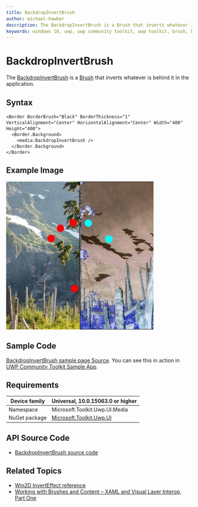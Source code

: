 ```yaml
---
title: BackdropInvertBrush
author: michael-hawker
description: The BackdropInvertBrush is a Brush that inverts whatever is behind it in the application.
keywords: windows 10, uwp, uwp community toolkit, uwp toolkit, brush, backdrop, invert
---
```


# BackdropInvertBrush

The [BackdropInvertBrush](https://docs.microsoft.com/dotnet/api/microsoft.toolkit.uwp.ui.media.backdropinvertbrush) is a [Brush](https://docs.microsoft.com/uwp/api/windows.ui.xaml.media.brush) that inverts whatever is behind it in the application.

## Syntax

```xaml
<Border BorderBrush="Black" BorderThickness="1" VerticalAlignment="Center" HorizontalAlignment="Center" Width="400" Height="400">
  <Border.Background>
    <media:BackdropInvertBrush />
  </Border.Background>
</Border>
```

## Example Image

![Backdrop Invert](../resources/images/Brushes-BackdropInvert.jpg "Backdrop Invert")

## Sample Code

[BackdropInvertBrush sample page Source](https://github.com/Microsoft/UWPCommunityToolkit/tree/master/Microsoft.Toolkit.Uwp.SampleApp/SamplePages/BackdropInvertBrush). You can see this in action in [UWP Community Toolkit Sample App](https://www.microsoft.com/store/apps/9NBLGGH4TLCQ).

## Requirements

| Device family | Universal, 10.0.15063.0 or higher |
| --- | --- |
| Namespace | Microsoft.Toolkit.Uwp.UI.Media |
| NuGet package | [Microsoft.Toolkit.Uwp.UI](https://www.nuget.org/packages/Microsoft.Toolkit.Uwp.UI/) |

## API Source Code

- [BackdropInvertBrush source code](https://github.com/Microsoft/UWPCommunityToolkit/blob/master/Microsoft.Toolkit.Uwp/Media/BackdropInvertBrush.cs)

## Related Topics

- [Win2D InvertEffect reference](http://microsoft.github.io/Win2D/html/T_Microsoft_Graphics_Canvas_Effects_InvertEffect.htm)
- [Working with Brushes and Content – XAML and Visual Layer Interop, Part One](https://blogs.windows.com/buildingapps/2017/07/18/working-brushes-content-xaml-visual-layer-interop-part-one/#c57zf3bW4ylLlSvJ.97)
